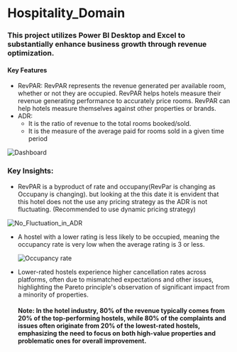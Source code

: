 # Hospitality_Domain

### This project utilizes Power BI Desktop and Excel to substantially enhance business growth through revenue optimization.

#### Key Features
* RevPAR: RevPAR represents the revenue generated per available room, whether or not they are occupied. RevPAR helps hotels measure their revenue generating performance to accurately price rooms. RevPAR can help hotels measure themselves against other properties or brands.
* ADR:
   * It is the ratio of revenue to the total rooms booked/sold.
   * It is the measure of the average paid for rooms sold in a given time period
  
![Dashboard](https://github.com/VigneshwarRamalingam/Hospitality_Domain/assets/104707588/4ba720b1-b932-4ee9-9ba8-eb68f4262e84)

### Key Insights:
* RevPAR is a byproduct of rate and occupany(RevPar is changing as Occupany is changing). but looking at the this date it is envident that this hotel does not the use any pricing strategy as the ADR is not fluctuating. (Recommended to use dynamic pricing strategy)

![No_Fluctuation_in_ADR](https://github.com/VigneshwarRamalingam/Hospitality_Domain/assets/104707588/cd5f216a-dcd7-448f-9d5c-7da29f4c87cd)

* A hostel with a lower rating is less likely to be occupied, meaning the occupancy rate is very low when the average rating is 3 or less.
  
  ![Occupancy rate](https://github.com/VigneshwarRamalingam/Hospitality_Domain/assets/104707588/1e1331f0-25ad-4075-9474-9a9929409a38)

* Lower-rated hostels experience higher cancellation rates across platforms, often due to mismatched expectations and other issues, highlighting the Pareto principle's observation of significant impact from a minority of properties.

  #### Note: In the hotel industry, 80% of the revenue typically comes from 20% of the top-performing hostels, while 80% of the complaints and issues often originate from 20% of the lowest-rated hostels, emphasizing the need to focus on both high-value properties and problematic ones for overall improvement.
